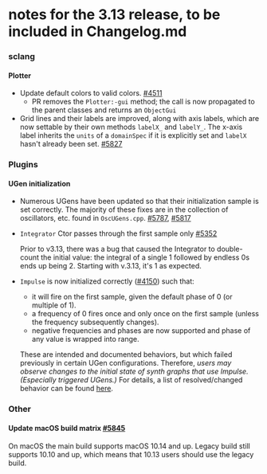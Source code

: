 # notes for the 3.13 release, to be included in Changelog.md

### sclang

#### Plotter
- Update default colors to valid colors. [#4511](https://github.com/supercollider/supercollider/pull/4511)
  - PR removes the `Plotter:-gui` method; the call is now propagated to the parent classes and returns an `ObjectGui`
- Grid lines and their labels are improved, along with axis labels, which are now settable by their own methods `labelX_` and `labelY_`. The x-axis label inherits the `units` of a `domainSpec` if it is explicitly set and `labelX` hasn't already been set. [#5827](https://github.com/supercollider/supercollider/pull/5827)

### Plugins 

#### UGen initialization 
- Numerous UGens have been updated so that their initialization sample is set correctly. The majority of these fixes are in the collection of oscillators, etc. found in `OscUGens.cpp`. [#5787](https://github.com/supercollider/supercollider/pull/5787), [#5817](https://github.com/supercollider/supercollider/pull/5817)

- `Integrator` Ctor passes through the first sample only [#5352](https://github.com/supercollider/supercollider/pull/5352)

   Prior to v3.13, there was a bug that caused the Integrator to double-count the initial value: the integral of a single 1 followed by endless 0s ends up being 2. Starting with v.3.13, it's 1 as expected.

- `Impulse` is now initialized correctly ([#4150](https://github.com/supercollider/supercollider/pull/4150)) such that: 
  - it will fire on the first sample, given the default phase of 0 (or multiple of 1).
  - a frequency of 0 fires once and only once on the first sample (unless the frequency subsequently changes).
  - negative frequencies and phases are now supported and phase of any value is wrapped into range.

   These are intended and documented behaviors, but which failed previously in certain UGen configurations. Therefore, _users may observe changes to the initial state of synth graphs that use Impulse. (Especially triggered UGens.)_
For details, a list of resolved/changed behavior can be found [here](https://github.com/supercollider/supercollider/pull/4150#user-content-bug-fixes).


### Other
#### Update macOS build matrix [#5845](https://github.com/supercollider/supercollider/pull/5845)
On macOS the main build supports macOS 10.14 and up. Legacy build still supports 10.10 and up, which means that 10.13 users should use the legacy build.